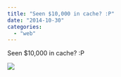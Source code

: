 ```yaml
---
title: "Seen $10,000 in cache? :P"
date: "2014-10-30"
categories: 
  - "web"
---
```


Seen $10,000 in cache? :P  
  
[![](https://scontent-a.xx.fbcdn.net/hphotos-xpa1/v/t1.0-9/s130x130/10646984_862068050483640_5650959802093424387_n.jpg?oh=6b8addbf8d47186a1ba844ecd9b76595&oe=54D95B49)](http://www.facebook.com/iCosmoGeek/photos/a.634427076581073.1073741826.132336730123446/862068050483640/?type=1&relevant_count=1)

